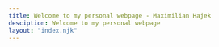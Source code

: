 ```yaml
---
title: Welcome to my personal webpage - Maximilian Hajek
desciption: Welcome to my personal webpage
layout: "index.njk"
---
```

